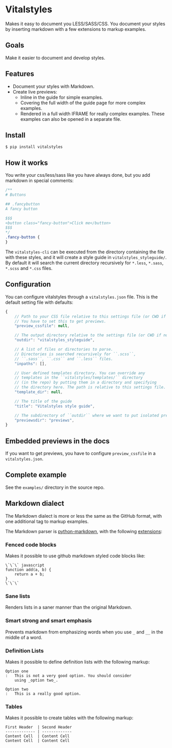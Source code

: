 # Vitalstyles

Makes it easy to document you LESS/SASS/CSS. You document your styles by inserting markdown with a few extensions to markup examples.


## Goals
Make it easier to document and develop styles.


## Features
- Document your styles with Markdown.
- Create live previews:
    - Inline in the guide for simple examples.
    - Covering the full width of the guide page for more complex examples.
    - Rendered in a full width IFRAME for really complex examples. These examples can also be opened in a separate file.


## Install
```
$ pip install vitalstyles
```

## How it works
You write your css/less/sass like you have always done, but you add markdown in special comments:

``` css
/**
# Buttons

## .fancybutton
A fancy button

$$$
<button class="fancy-button">Click me</button>
$$$
*/
.fancy-button {
}
```

The ``vitalstyles-cli`` can be executed from the directory containing the file with these styles, and it will create a style guide in ``vitalstyles_styleguide/``. By default it will search the current directory recursively for ``*.less``, ``*.sass``, ``*.scss`` and ``*.css`` files.


## Configuration
You can configure vitalstyles through a ``vitalstyles.json`` file. This is the default setting file with defaults:

``` javascript
{
    // Path to your CSS file relative to this settings file (or CWD if no settings file).
    // You have to set this to get previews.
    "preview_cssfile": null,

    // The output directory relative to the settings file (or CWD if no settings file).
    "outdir": "vitalstyles_styleguide",

    // A list of files or directories to parse.
    // Directories is searched recursively for ``.scss``,
    // ``.sass``, ``.css`` and ``.less`` files.
    "inpaths": [],

    // User defined templates directory. You can override any
    // templates in the ``vitalstyles/templates/`` directory
    // (in the repo) by putting them in a directory and specifying
    // the directory here. The path is relative to this settings file.
    "template_dir": null,

    // The title of the guide
    "title": "Vitalstyles style guide",

    // The subdirectory of ``outdir`` where we want to put isolated previews.
    "previewsdir": "previews",
}
```


## Embedded previews in the docs
If you want to get previews, you have to configure ``preview_cssfile`` in a ``vitalstyles.json``.


## Complete example
See the ``examples/`` directory in the source repo.


## Markdown dialect
The Markdown dialect is more or less the same as the GitHub format, with one additional tag to markup examples.

The Markdown parser is [python-markdown](https://pythonhosted.org/Markdown/), with the following [extensions](https://pythonhosted.org/Markdown/extensions/index.html):

### Fenced code blocks
Makes it possible to use github markdown styled code blocks like:

```
\`\`\` javascript
function add(a, b) {
    return a + b;
}
\`\`\`
```

### Sane lists
Renders lists in a saner manner than the original Markdown.

### Smart strong and smart emphasis
Prevents markdown from emphasizing words when you use ``_`` and ``__`` in the middle of a word.

### Definition Lists
Makes it possible to define definition lists with the following markup:

```
Option one
:   This is not a very good option. You should consider
    using _option two_.

Option two
:   This is a really good option.
```

### Tables
Makes it possible to create tables with the following markup:

```
First Header  | Second Header
------------- | -------------
Content Cell  | Content Cell
Content Cell  | Content Cell
```